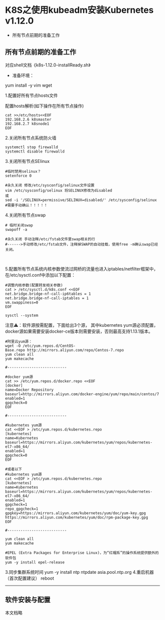 # K8S之使用kubeadm安装Kubernetes v1.12.0

- 所有节点前期的准备工作

## 所有节点前期的准备工作
对应shell文档《k8s-1.12.0-installReady.sh》

- 准备环境：

yum install -y vim wget

1.配置好所有节点hosts文件

配置hosts解析(如下操作在所有节点操作)
```
cat >>/etc/hosts<<EOF
192.168.2.6 k8smaster
192.168.2.7 k8snode1
EOF
```




2.关闭所有节点系统防火墙
```
systemctl stop firewalld
systemctl disable firewalld
```

3.关闭所有节点SElinux
```
#临时禁用selinux？
setenforce 0
```
```
#永久关闭 修改/etc/sysconfig/selinux文件设置
vim /etc/sysconfig/selinux 将SELINUX修改为disabled
或
sed -i '/SELINUX=permissive/SELINUX=disabled/' /etc/sysconfig/selinux
#需要手动确认！！！！！
```


4.关闭所有节点swap
```
# 临时关闭swap
swapoff -a

#永久关闭 手动注释/etc/fstab文件里swap相关的行
#------>手动修改/etc/fstab文件，注释掉SWAP的自动挂载，使用free -m确认swap已经关闭。
```
 


5.配置所有节点系统内核参数使流过网桥的流量也进入iptables/netfilter框架中，在/etc/sysctl.conf中添加以下配置：

```
#调整内核参数(配置转发相关参数)
cat > /etc/sysctl.d/k8s.conf <<EOF
net.bridge.bridge-nf-call-ip6tables = 1
net.bridge.bridge-nf-call-iptables = 1
vm.swappiness=0
EOF

sysctl --system
```



注意⚠️：软件源按需配置，下面给出3个源，
其中kubernetes yum源必须配置，
docker源如果需要安装docker-ce版本则需要安装，否则最高支持1.13.1版本。
```
#阿里云yum源：    
wget -O /etc/yum.repos.d/CentOS-Base.repo http://mirrors.aliyun.com/repo/Centos-7.repo    
yum clean all    
yum makecache

#---------------------------

#docker yum源    
cat >> /etc/yum.repos.d/docker.repo <<EOF
[docker]
name=Docker Repository
baseurl=http://mirrors.aliyun.com/docker-engine/yum/repo/main/centos/7
enabled=1
gpgcheck=0
EOF

#---------------------------

#kubernetes yum源
cat <<EOF > /etc/yum.repos.d/kubernetes.repo
[kubernetes]
name=Kubernetes
baseurl=https://mirrors.aliyun.com/kubernetes/yum/repos/kubernetes-el7-x86_64/
enabled=1
gpgcheck=0
EOF

#或者以下
#kubernetes yum源
cat <<EOF > /etc/yum.repos.d/kubernetes.repo
[kubernetes]
name=Kubernetes
baseurl=https://mirrors.aliyun.com/kubernetes/yum/repos/kubernetes-el7-x86_64/
enabled=1
gpgcheck=1
repo_gpgcheck=1
gpgkey=https://mirrors.aliyun.com/kubernetes/yum/doc/yum-key.gpg https://mirrors.aliyun.com/kubernetes/yum/doc/rpm-package-key.gpg
EOF

#---------------------------

yum clean all
yum makecache

#EPEL (Extra Packages for Enterprise Linux)，为“红帽系”的操作系统提供额外的软件包
yum -y install epel-release

```

3.同步集群系统时间
    yum -y install ntp
    ntpdate asia.pool.ntp.org
4.重启机器（首次配置建议）
    reboot

---

## 软件安装与配置
本文档略